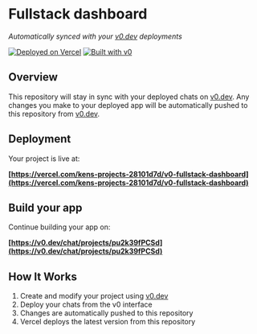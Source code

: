 # Fullstack dashboard

*Automatically synced with your [v0.dev](https://v0.dev) deployments*

[![Deployed on Vercel](https://img.shields.io/badge/Deployed%20on-Vercel-black?style=for-the-badge&logo=vercel)](https://vercel.com/kens-projects-28101d7d/v0-fullstack-dashboard)
[![Built with v0](https://img.shields.io/badge/Built%20with-v0.dev-black?style=for-the-badge)](https://v0.dev/chat/projects/pu2k39fPCSd)

## Overview

This repository will stay in sync with your deployed chats on [v0.dev](https://v0.dev).
Any changes you make to your deployed app will be automatically pushed to this repository from [v0.dev](https://v0.dev).

## Deployment

Your project is live at:

**[https://vercel.com/kens-projects-28101d7d/v0-fullstack-dashboard](https://vercel.com/kens-projects-28101d7d/v0-fullstack-dashboard)**

## Build your app

Continue building your app on:

**[https://v0.dev/chat/projects/pu2k39fPCSd](https://v0.dev/chat/projects/pu2k39fPCSd)**

## How It Works

1. Create and modify your project using [v0.dev](https://v0.dev)
2. Deploy your chats from the v0 interface
3. Changes are automatically pushed to this repository
4. Vercel deploys the latest version from this repository